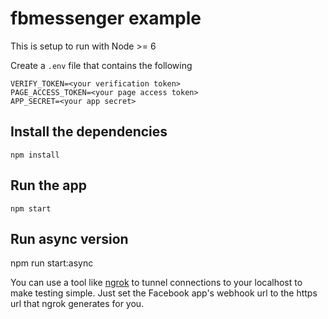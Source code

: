 # fbmessenger example

This is setup to run with Node >= 6

Create a `.env` file that contains the following

```
VERIFY_TOKEN=<your verification token>
PAGE_ACCESS_TOKEN=<your page access token>
APP_SECRET=<your app secret>
```

## Install the dependencies

    npm install

## Run the app

    npm start

## Run async version

  npm run start:async


You can use a tool like [ngrok](https://ngrok.com/) to tunnel connections to your localhost to make testing simple. Just set the Facebook app's webhook url to the https url that ngrok generates for you.
